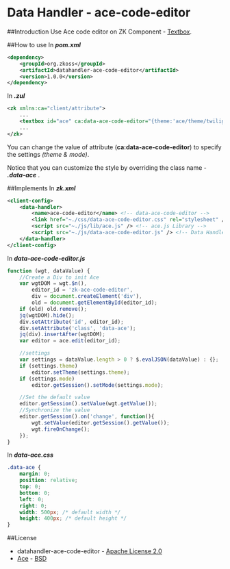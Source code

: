# Data Handler - ace-code-editor
##Introduction
Use Ace code editor on ZK Component - [Textbox](http://books.zkoss.org/wiki/ZK_Component_Reference/Input/Textbox).

##How to use
In ***pom.xml***
```xml
<dependency>
    <groupId>org.zkoss</groupId>
    <artifactId>datahandler-ace-code-editor</artifactId>
    <version>1.0.0</version>
</dependency>
```

In ***.zul***
```xml
<zk xmlns:ca="client/attribute">
    ...
    <textbox id="ace" ca:data-ace-code-editor="{theme:'ace/theme/twilight', mode:'ace/mode/javascript'}" multiline="true"/>
    ...
</zk>
```
You can change the value of attribute (**ca:data-ace-code-editor**) to specify the settings *(theme & mode)*.

Notice that you can customize the style by overriding the class name - ***.data-ace*** .

##Implements
In ***zk.xml***
```xml
<client-config>
	<data-handler>
		<name>ace-code-editor</name> <!-- data-ace-code-editor -->
		<link href="~./css/data-ace-code-editor.css" rel="stylesheet" /> <!-- custom css -->
		<script src="~./js/lib/ace.js" /> <!-- ace.js Library -->
		<script src="~./js/data-ace-code-editor.js" /> <!-- Data Handler Script -->
	</data-handler>
</client-config>
```
In ***data-ace-code-editor.js***

```javascript
function (wgt, dataValue) {
	//Create a Div to init Ace
	var wgtDOM = wgt.$n(),
		editor_id = 'zk-ace-code-editor',
		div = document.createElement('div'),
		old = document.getElementById(editor_id);
	if (old) old.remove();
	jq(wgtDOM).hide();
	div.setAttribute('id', editor_id);
	div.setAttribute('class', 'data-ace');
	jq(div).insertAfter(wgtDOM);
	var editor = ace.edit(editor_id);

	//settings
	var settings = dataValue.length > 0 ? $.evalJSON(dataValue) : {};
	if (settings.theme)
		editor.setTheme(settings.theme);
	if (settings.mode)
		editor.getSession().setMode(settings.mode);

	//Set the default value
	editor.getSession().setValue(wgt.getValue());
	//Synchronize the value
	editor.getSession().on('change', function(){
		wgt.setValue(editor.getSession().getValue());
		wgt.fireOnChange();
	});
}
```
In ***data-ace.css***

```css
.data-ace {
	margin: 0;
	position: relative;
	top: 0;
	bottom: 0;
	left: 0;
	right: 0;
	width: 500px; /* default width */
    height: 400px; /* default height */
}
```


##License
* datahandler-ace-code-editor - [Apache License 2.0](http://www.apache.org/licenses/LICENSE-2.0)
* [Ace](http://ace.c9.io/) - [BSD](https://github.com/ajaxorg/ace)